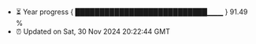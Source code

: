 - ⏳ Year progress { ███████████████████████████▁▁▁ } 91.49 %
- ⏰ Updated on Sat, 30 Nov 2024 20:22:44 GMT

